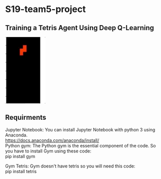 # S19-team5-project


## Training a Tetris Agent Using Deep Q-Learning

![](tetirs.gif)

## Requirments 
Jupyter Notebook: You can install Jupyter Notebook with python 3 using Anaconda. <br>
                  https://docs.anaconda.com/anaconda/install/
            <br>
Python gym: The Python gym is the essential component of the code. So you have to install Gym using these code: <br>
            pip install gym <br>

Gym Tetris: Gym doesn't have tetris so you will need this code: <br>
            pip install tetris <br>